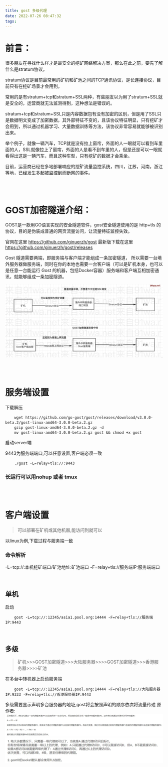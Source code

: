 ```yaml
---
title: gost 多级代理
date: 2022-07-26 08:47:32
tags:
---
```


# 前言：
很多朋友在寻找什么样才是最安全的挖矿网络解决方案，那么在此之前，要先了解什么是stratum协议。

stratum协议是目前最常用的矿机和矿池之间的TCP通讯协议，是长连接协议，目前只有在挖矿场景才会用到。

常用的是有stratum+tcp和stratum+SSL两种，有些朋友以为用了stratum+SSL就是安全的，运营商就无法监测得到，这种想法是错误的。

stratum+tcp和stratum+SSL只是内容数据包有没有加密的区别，但是用了SSL只是数据明文变成了加密数据，其外部特征不变的，且该协议特征明显，只有挖矿才会用到，所以通过机器学习、大量数据训练等方法，该协议非常容易就能够被识别出来。

举个例子，就像一辆汽车，TCP就是没有拉上窗帘，外面的人一眼就可以看到车里面的人，SSL就像拉上了窗帘，外面的人是看不到车里的人，但是还是可以一眼就看得出这是一辆汽车，而且这种车型，只有挖矿的数据才会乘坐。

目前，运营商已经在多地部署响应的挖矿流量监控系统，四川，江苏，河南，浙江等地，已经发生多起被监控到而断网的事件。

<br>
<br>


# GOST加密隧道介绍：
GOST是一款用GO语言实现的安全隧道软件，gost安全隧道使用的是 http+tls 的协议，目的是伪装成普通的网页流量访问，让流量特征监控失效。

官网在这里                  https://github.com/ginuerzh/gost
最新版下载在这里      https://github.com/ginuerzh/gost/releases

Gost 隧道需要两端，即服务端与客户端才能组成一条加密隧道，
所以需要一台境外服务器做服务端，同时在你的本地也需要一台客户端（可以是矿机本身，也可以是任意一台能运行 Gost 的机器，包括Docker容器）服务端和客户端互相加密通讯，就能够组成一条加密隧道。

![GOST解密隧道的挖矿网络拓扑图-来自91wa.net](./gost-%E5%A4%9A%E7%BA%A7%E4%BB%A3%E7%90%86/1.png)

<br>
<br>

# 服务端设置

下载解压

```
    wget https://github.com/go-gost/gost/releases/download/v3.0.0-beta.2/gost-linux-amd64-3.0.0-beta.2.gz
    gzip gost-linux-amd64-3.0.0-beta.2.gz -d
    mv gost-linux-amd64-3.0.0-beta.2.gz gost && chmod +x gost
```

启动server端

9443为服务端端口,可以任意设置,客户端必须一致
```
    ./gost -L=relay+tls://:9443
```

### 长运行可以用nohup 或者 tmux

<br>
<br>

# 客户端设置
> 可以部署在矿机或其他机器,能访问到就可以



以linux为例,下载过程与服务端一致

### 命令解析
-L=tcp://:本机挖矿端口/矿池地址:矿池端口 -F=relay+tls://服务端IP:服务端端口

<br>


## 单机
启动
```
    gost -L=tcp://:12345/asia1.pool.org:14444 -F=relay+tls://服务端IP:9443
```
<br>

## 多级

> 矿机>>>GOST加密隧道>>>大陆服务器>>>>GOST加密隧道>>>香港服务器>>>>矿池

在多台中转机器上启动服务端

```
    gost -L=tcp://:12345/asia1.pool.org:14444 -F=relay+tls://大陆服务器IP:9333 -F=relay+tls://香港服务器IP:9443 
```
多级需要显示声明多台服务器的地址,gost将会按照声明的顺序依次将流量传递
原作者:
![2](./gost-%E5%A4%9A%E7%BA%A7%E4%BB%A3%E7%90%86/2.jpg)
![3](./gost-%E5%A4%9A%E7%BA%A7%E4%BB%A3%E7%90%86/3.jpg)
